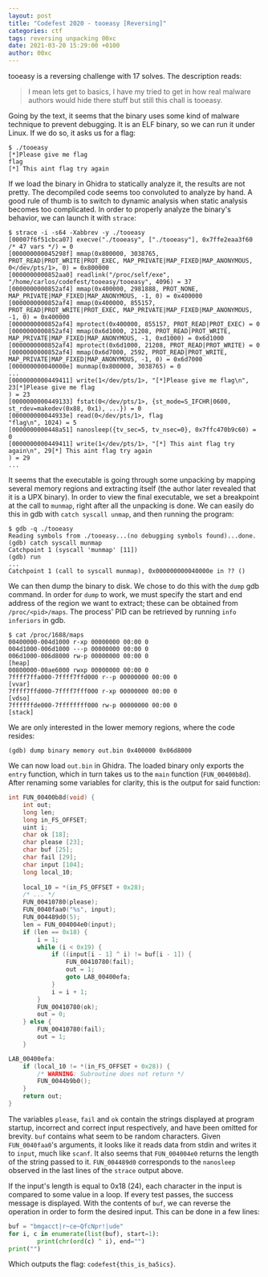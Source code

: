```yaml
---
layout: post
title: "Codefest 2020 - tooeasy [Reversing]"
categories: ctf
tags: reversing unpacking 00xc
date: 2021-03-20 15:29:00 +0100
author: 00xc
---
```


tooeasy is a reversing challenge with 17 solves. The description reads:
> I mean lets get to basics, I have my tried to get in how real malware authors would hide there stuff but still this chall is tooeasy.

Going by the text, it seems that the binary uses some kind of malware technique to prevent debugging. It is an ELF binary, so we can run it under Linux. If we do so, it asks us for a flag:
```
$ ./tooeasy 
[*]Please give me flag
flag 
[*] This aint flag try again
```

If we load the binary in Ghidra to statically analyze it, the results are not pretty. The decompiled code seems too convoluted to analyze by hand. A good rule of thumb is to switch to dynamic analysis when static analysis becomes too complicated. In order to properly analyze the binary's behavior, we can launch it with `strace`:
```
$ strace -i -s64 -Xabbrev -y ./tooeasy
[00007f6f51cbca07] execve("./tooeasy", ["./tooeasy"], 0x7ffe2eaa3f60 /* 47 vars */) = 0
[000000000045298f] mmap(0x800000, 3038765, PROT_READ|PROT_WRITE|PROT_EXEC, MAP_PRIVATE|MAP_FIXED|MAP_ANONYMOUS, 0</dev/pts/1>, 0) = 0x800000
[0000000000852aa0] readlink("/proc/self/exe", "/home/carlos/codefest/tooeasy/tooeasy", 4096) = 37
[0000000000852af4] mmap(0x400000, 2981888, PROT_NONE, MAP_PRIVATE|MAP_FIXED|MAP_ANONYMOUS, -1, 0) = 0x400000
[0000000000852af4] mmap(0x400000, 855157, PROT_READ|PROT_WRITE|PROT_EXEC, MAP_PRIVATE|MAP_FIXED|MAP_ANONYMOUS, -1, 0) = 0x400000
[0000000000852af4] mprotect(0x400000, 855157, PROT_READ|PROT_EXEC) = 0
[0000000000852af4] mmap(0x6d1000, 21208, PROT_READ|PROT_WRITE, MAP_PRIVATE|MAP_FIXED|MAP_ANONYMOUS, -1, 0xd1000) = 0x6d1000
[0000000000852af4] mprotect(0x6d1000, 21208, PROT_READ|PROT_WRITE) = 0
[0000000000852af4] mmap(0x6d7000, 2592, PROT_READ|PROT_WRITE, MAP_PRIVATE|MAP_FIXED|MAP_ANONYMOUS, -1, 0) = 0x6d7000
[000000000040000e] munmap(0x800000, 3038765) = 0
...
[0000000000449411] write(1</dev/pts/1>, "[*]Please give me flag\n", 23[*]Please give me flag
) = 23
[0000000000449133] fstat(0</dev/pts/1>, {st_mode=S_IFCHR|0600, st_rdev=makedev(0x88, 0x1), ...}) = 0
[000000000044933e] read(0</dev/pts/1>, flag
"flag\n", 1024) = 5
[0000000000448a51] nanosleep({tv_sec=5, tv_nsec=0}, 0x7ffc470b9c60) = 0
[0000000000449411] write(1</dev/pts/1>, "[*] This aint flag try again\n", 29[*] This aint flag try again
) = 29
...
```

It seems that the executable is going through some unpacking by mapping several memory regions and extracting itself (the author later revealed that it is a UPX binary). In order to view the final executable, we set a breakpoint at the call to `munmap`, right after all the unpacking is done. We can easily do this in gdb with `catch syscall unmap`, and then running the program:
```
$ gdb -q ./tooeasy
Reading symbols from ./tooeasy...(no debugging symbols found)...done.
(gdb) catch syscall munmap
Catchpoint 1 (syscall 'munmap' [11])
(gdb) run
...
Catchpoint 1 (call to syscall munmap), 0x000000000040000e in ?? ()
```

We can then dump the binary to disk. We chose to do this with the `dump` gdb command. In order for `dump` to work, we must specify the start and end address of the region we want to extract; these can be obtained from `/proc/<pid>/maps`. The process' PID can be retrieved by running `info inferiors` in gdb.
```
$ cat /proc/1688/maps 
00400000-004d1000 r-xp 00000000 00:00 0 
004d1000-006d1000 ---p 00000000 00:00 0 
006d1000-006d8000 rw-p 00000000 00:00 0                                  [heap]
00800000-00ae6000 rwxp 00000000 00:00 0 
7ffff7ffa000-7ffff7ffd000 r--p 00000000 00:00 0                          [vvar]
7ffff7ffd000-7ffff7fff000 r-xp 00000000 00:00 0                          [vdso]
7ffffffde000-7ffffffff000 rw-p 00000000 00:00 0                          [stack]
```

We are only interested in the lower memory regions, where the code resides:
```
(gdb) dump binary memory out.bin 0x400000 0x06d8000
```

We can now load `out.bin` in Ghidra. The loaded binary only exports the `entry` function, which in turn takes us to the `main` function (`FUN_00400b8d`). After renaming some variables for clarity, this is the output for said function:
```c
int FUN_00400b8d(void) {
	int out;
	long len;
	long in_FS_OFFSET;
	uint i;
	char ok [18];
	char please [23];
	char buf [25];
	char fail [29];
	char input [104];
	long local_10;
	
	local_10 = *(in_FS_OFFSET + 0x28);
	/* ... */
	FUN_00410780(please);
	FUN_0040faa0("%s", input);
	FUN_004489d0(5);
	len = FUN_004004e0(input);
	if (len == 0x18) {
		i = 1;
		while (i < 0x19) {
			if ((input[i - 1] ^ i) != buf[i - 1]) {
				FUN_00410780(fail);
				out = 1;
				goto LAB_00400efa;
			}
			i = i + 1;
		}
		FUN_00410780(ok);
		out = 0;
	} else {
		FUN_00410780(fail);
		out = 1;
	}

LAB_00400efa:
	if (local_10 != *(in_FS_OFFSET + 0x28)) {
		/* WARNING: Subroutine does not return */
		FUN_0044b9b0();
	}
	return out;
}
```

The variables `please`, `fail` and `ok` contain the strings displayed at program startup, incorrect and correct input respectively, and have been omitted for brevity. `buf` contains what seem to be random characters. Given `FUN_0040faa0`'s arguments, it looks like it reads data from stdin and writes it to `input`, much like `scanf`. It also seems that `FUN_004004e0` returns the length of the string passed to it. `FUN_004489d0` corresponds to the `nanosleep` observed in the last lines of the `strace` output above.

If the input's length is equal to 0x18 (24), each character in the input is compared to some value in a loop. If every test passes, the success message is displayed. With the contents of `buf`, we can reverse the operation in order to form the desired input. This can be done in a few lines:
```python
buf = "bmgacct|r~ce~QfcNpr!|ude"
for i, c in enumerate(list(buf), start=1):
        print(chr(ord(c) ^ i), end="")
print("")
```

Which outputs the flag: `codefest{this_is_ba5ics}`.
